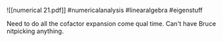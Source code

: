 ![[numerical 21.pdf]] #numericalanalysis #linearalgebra #eigenstuff

Need to do all the cofactor expansion come qual time. Can't have Bruce nitpicking anything.